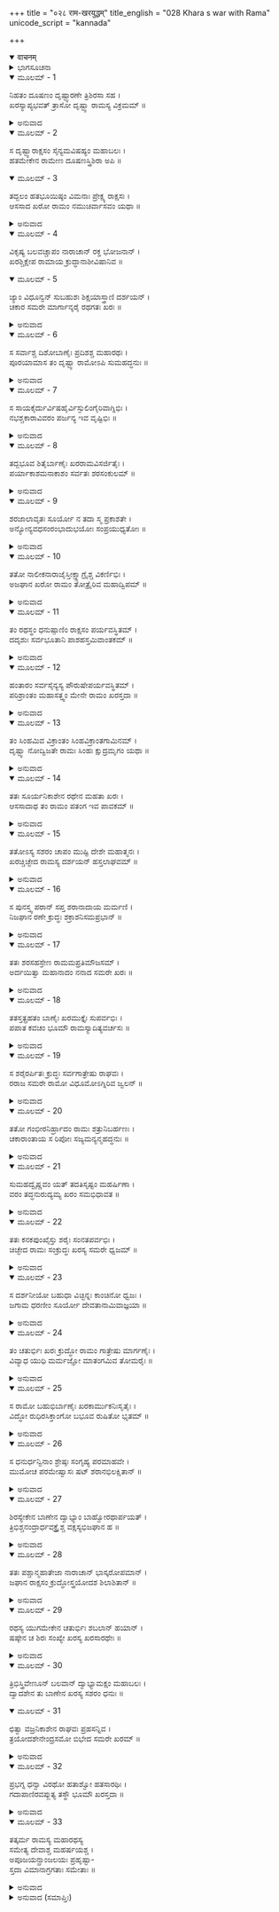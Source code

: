 +++
title = "०२८ राम-खरयुद्धम्"
title_english = "028 Khara s war with Rama"
unicode_script = "kannada"

+++
<details open><summary>वाचनम्</summary>

<div class="audioEmbed"  caption="श्रीराम-हरिसीताराममूर्ति-घनपाठिभ्यां वचनम्" src="https://archive.org/download/Ramayana-recitation-Sriram-harisItArAmamUrti-Ghanapaati-v2/Kanda_3/Kanda_3_ARK-028-Rama_Khara_Yuddham.mp3"></div>
</details>



<details><summary>ಭಾಗಸೂಚನಾ</summary>

ಖರನೊಡನೆ ಶ್ರೀರಾಮನ ಘೋರ ಯುದ್ಧ
</details>

<details open><summary>ಮೂಲಮ್ - 1</summary>

ನಿಹತಂ ದೂಷಣಂ ದೃಷ್ಟ್ವಾರಣೇ ತ್ರಿಶಿರಸಾ ಸಹ ।  
ಖರಸ್ಯಾಪ್ಯಭವತ್ ತ್ರಾಸೋ ದೃಷ್ಟ್ವಾ ರಾಮಸ್ಯ ವಿಕ್ರಮಮ್ ॥
</details>

<details><summary>ಅನುವಾದ</summary>

ತ್ರಿಶಿರಾ ಸಹಿತ ದೂಷಣನು ಯುದ್ಧರಂಗದಲ್ಲಿ ಸತ್ತುಹೋಗಿರುವುದನ್ನು ನೋಡಿ ಖರನಿಗೂ ಶ್ರೀರಾಮನ ಪರಾಕ್ರಮ ವನ್ನು ನೋಡಿ ಬಹಳ ಭಯವಾಯಿತು.॥1॥
</details>

<details open><summary>ಮೂಲಮ್ - 2</summary>

ಸ ದೃಷ್ಟ್ವಾರಾಕ್ಷಸಂ ಸೈನ್ಯಮವಿಷಹ್ಯಂ ಮಹಾಬಲಃ ।  
ಹತಮೇಕೇನ ರಾಮೇಣ ದೂಷಣಸ್ತ್ರಿಶಿರಾ ಅಪಿ ॥
</details>

<details open><summary>ಮೂಲಮ್ - 3</summary>

ತದ್ಬಲಂ ಹತಭೂಯಿಷ್ಠಂ ವಿಮನಾಃ ಪ್ರೇಕ್ಷ್ಯ ರಾಕ್ಷಸಃ ।  
ಆಸಸಾದ ಖರೋ ರಾಮಂ ನಮುಚಿರ್ವಾಸವಂ ಯಥಾ ॥
</details>

<details><summary>ಅನುವಾದ</summary>

ಒಬ್ಬಂಟಿಗನಾದ ಶ್ರೀರಾಮನು ಮಹಾಬಲಶಾಲಿ, ಅಸಹ್ಯ ರಾಕ್ಷಸ ಸೈನ್ಯವನ್ನು ವಧಿಸಿಬಿಟ್ಟನು. ದೂಷಣ ಮತ್ತು ತ್ರಿಶಿರಾರನ್ನು ಕೊಂದು, ನನ್ನ ಸೈನ್ಯದ ಹದಿನಾಲ್ಕು ಸಾವಿರ ಪ್ರಮುಖ ವೀರರನ್ನೂ ಕಾಲವಶರಾಗಿಸಿದನು. ಇದೆಲ್ಲವನ್ನು ನೋಡಿ, ಯೋಚಿಸಿ ರಾಕ್ಷಸ ಖರನು ಬೇಸರಗೊಂಡನು. ಅವನು ನಮೂಚಿಯು ಇಂದ್ರನ ಮೇಲೆ ಆಕ್ರಮಣ ಮಾಡಿದಂತೆ ಶ್ರೀರಾಮನ ಮೇಲೆ ಆಕ್ರಮಣಮಾಡಿದನು.॥2-3॥
</details>

<details open><summary>ಮೂಲಮ್ - 4</summary>

ವಿಕೃಷ್ಯ ಬಲವಚ್ಚಾಪಂ ನಾರಾಚಾನ್ ರಕ್ತ ಭೋಜನಾನ್ ।  
ಖರಶ್ಚಿಕ್ಷೇಪ ರಾಮಾಯ ಕ್ರುದ್ಧಾನಾಶೀವಿಷಾನಿವ ॥
</details>

<details open><summary>ಮೂಲಮ್ - 5</summary>

ಜ್ಯಾಂ ವಿಧೂನ್ವನ್ ಸುಬಹುಶಃ ಶಿಕ್ಷಯಾಸ್ತ್ರಾಣಿ ದರ್ಶಯನ್ ।  
ಚಕಾರ ಸಮರೇ ಮಾರ್ಗಾನ್ಶರೈ ರಥಗತಃ ಖರಃ ॥
</details>

<details><summary>ಅನುವಾದ</summary>

ಖರನು ಪ್ರಬಲವಾದ ಧನುಸ್ಸನ್ನು ಸೆಳೆದು ಶ್ರೀರಾಮನ ಮೇಲೆ ರಕ್ತ ಕುಡಿಯುವಂತಹ ಅನೇಕ ಬಾಣಗಳನ್ನು ಪ್ರಯೋಗಿಸಿದನು. ಆ ಎಲ್ಲ ಬಾಣಗಳು ರೋಷಗೊಂಡ ವಿಷಧರ ಸರ್ಪಗಳಂತೆ ನಾನಾ ಪ್ರಕಾರದ ಅಸ್ತ್ರಗಳನ್ನು ಪ್ರದರ್ಶಿಸುತ್ತಾ, ರಣರಂಗದಲ್ಲಿ ಯುದ್ಧದ ಅನೇಕ ವರಸೆಗಳನ್ನು ತೋರುತ್ತಾ ವಿಚರಿಸಿದನು.॥4-5॥
</details>

<details open><summary>ಮೂಲಮ್ - 6</summary>

ಸ ಸರ್ವಾಶ್ಚ ದಿಶೋಬಾಣೈಃ ಪ್ರದಿಶಶ್ಚ ಮಹಾರಥಃ ।  
ಪೂರಯಾಮಾಸ ತಂ ದೃಷ್ಟ್ವಾ ರಾಮೋಽಪಿ ಸುಮಹದ್ಧನುಃ ॥
</details>

<details><summary>ಅನುವಾದ</summary>

ಆ ಮಹಾರಥಿ ವೀರನು ತನ್ನ ಬಾಣಗಳಿಂದ ಎಲ್ಲ ದಿಕ್ಕುಗಳನ್ನು ಮುಚ್ಚಿಬಿಟ್ಟನು. ಇದನ್ನು ನೋಡಿದ ಶ್ರೀರಾಮನು ತನ್ನ ವಿಶಾಲ ಧನುಸ್ಸನ್ನೆತ್ತಿಕೊಂಡು ಸಮಸ್ತ ದಿಕ್ಕುಗಳನ್ನು ತನ್ನ ಬಾಣಗಳಿಂದ ಆವರಿಸಿಬಿಟ್ಟನು.॥6॥
</details>

<details open><summary>ಮೂಲಮ್ - 7</summary>

ಸ ಸಾಯಕೈರ್ದುರ್ವಿಷಹೈರ್ವಿಸ್ಫುಲಿಂಗೈರಿವಾಗ್ನಿಭಿಃ ।  
ನಭಶ್ಚಕಾರಾವಿವರಂ ಪರ್ಜನ್ಯ ಇವ ವೃಷ್ಟಿಭಿಃ ॥
</details>

<details><summary>ಅನುವಾದ</summary>

ಮೇಘಗಳು ಜಲವರ್ಷಣದಿಂದ ಆಕಾಶವನ್ನು ಮುಚ್ಚಿಬಿಡುವಂತೆ ಶ್ರೀರಘುನಾಥನು ಬೆಂಕಿಯ ಕಿಡಿಗಳಂತೆ ದುಃಸಹ ಸಾಯಕಗಳ ಮಳೆಗರೆಯುತ್ತಾ ಆಕಾಶವನ್ನು ನಿಬಿಡವಾಗಿ ತುಂಬಿ ಬಿಟ್ಟನು.॥7॥
</details>

<details open><summary>ಮೂಲಮ್ - 8</summary>

ತದ್ಬಭೂವ ಶಿತೈರ್ಬಾಣೈಃ ಖರರಾಮವಿಸರ್ಜಿತೈಃ ।  
ಪರ್ಯಾಕಾಶಮನಾಕಾಶಂ ಸರ್ವತಃ ಶರಸಂಕುಲಮ್ ॥
</details>

<details><summary>ಅನುವಾದ</summary>

ಖರ ಮತ್ತು ಶ್ರೀರಾಮನು ಬಿಟ್ಟ ಬಾಣಗಳಿಂದ ವ್ಯಾಪ್ತವಾಗಿ ಎಲ್ಲೆಡೆ ಹರಡಿದ ಆಕಾಶವು ಅಂಬುಗಳು ತುಂಬಿದ್ದರಿಂದ ಸ್ವಲ್ಪವೂ ಇಂಬಿಲ್ಲದಂತಾಯಿತು.॥8॥
</details>

<details open><summary>ಮೂಲಮ್ - 9</summary>

ಶರಜಾಲಾವೃತಃ ಸೂರ್ಯೋ ನ ತದಾ ಸ್ಮ ಪ್ರಕಾಶತೇ ।  
ಅನ್ಯೋನ್ಯವಧಸಂರಂಭಾದುಭಯೋಃ ಸಂಪ್ರಯುಧ್ಯತೋಃ ॥
</details>

<details><summary>ಅನುವಾದ</summary>

ಒಬ್ಬರು ಮತ್ತೊಬ್ಬರನ್ನು ಕೊಲ್ಲುವುದಕ್ಕಾಗಿ ರೋಷದಿಂದ ಕಾದಾಡುತ್ತಿದ್ದ ಅವರಿಬ್ಬರ ಬಾಣಜಾಲದಿಂದ ಮುಚ್ಚಿಹೋಗಿ ಸೂರ್ಯನು ಪ್ರಕಾಶಿಸುತ್ತಿರಲಿಲ್ಲ.॥9॥
</details>

<details open><summary>ಮೂಲಮ್ - 10</summary>

ತತೋ ನಾಲೀಕನಾರಾಜೈಸ್ತೀಕ್ಷ್ಣಾಗ್ರೈಶ್ಚ ವಿಕರ್ಣಿಭಿಃ ।  
ಅಜಘಾನ ಖರೋ ರಾಮಂ ತೋತ್ರೈರಿವ ಮಹಾದ್ವಿಪಮ್ ॥
</details>

<details><summary>ಅನುವಾದ</summary>

ಅನಂತರ ಖರನು ರಣಭೂಮಿಯಲ್ಲಿ ಶ್ರೀರಾಮನ ಮೇಲೆ ಯಾವುದಾದರೂ ಮಹಾಗಜವನ್ನು ಅಂಕುಶದಿಂದ ತಿವಿಯುವಂತೆ ನಾಲೀಕ, ನಾರಾಚ, ತೀಕ್ಷ್ಣವಾದ ತುದಿಗಳುಳ್ಳ ವಿಕೀರ್ಣವೆಂಬ ಬಾಣ ಗಳಿಂದ ಪ್ರಹರಿಸಿದನು.॥10॥
</details>

<details open><summary>ಮೂಲಮ್ - 11</summary>

ತಂ ರಥಸ್ಥಂ ಧನುಷ್ಪಾಣಿಂ ರಾಕ್ಷಸಂ ಪರ್ಯವಸ್ಥಿತಮ್ ।  
ದದೃಶುಃ  ಸರ್ವಭೂತಾನಿ  ಪಾಶಹಸ್ತಮಿವಾಂತಕಮ್ ॥
</details>

<details><summary>ಅನುವಾದ</summary>

ಕೈಯಲ್ಲಿ ಧನುಸ್ಸನ್ನೆತ್ತಿಕೊಂಡು ರಥದಲ್ಲಿ ಸ್ಥಿರವಾಗಿ ಕುಳಿತಿದ್ದ ರಾಕ್ಷಸಖರನನ್ನು ಪಾಶಧಾರೀ ಯಮನಂತೆ ಸಮಸ್ತ ಪ್ರಾಣಿಗಳು ನೋಡಿದರು.॥11॥
</details>

<details open><summary>ಮೂಲಮ್ - 12</summary>

ಹಂತಾರಂ ಸರ್ವಸೈನ್ಯಸ್ಯ ಪೌರುಷೇಪರ್ಯವಸ್ಥಿತಮ್ ।  
ಪರಿಶ್ರಾಂತಂ ಮಹಾಸತ್ತ್ವಂ ಮೇನೇ ರಾಮಂ ಖರಸ್ತದಾ ॥
</details>

<details><summary>ಅನುವಾದ</summary>

ಆಗ ಸಮಸ್ತ ಸೈನ್ಯವನ್ನು ವಧಿಸುವ ಹಾಗೂ ಪುರುಷಾರ್ಥದಲ್ಲಿ ಸ್ಥಿರನಾದ ಮಹಾನ್ ಬಲಶಾಲಿ ಶ್ರೀರಾಮನನ್ನು ಬಳಲಿದವನಂತೆ ಖರನು ನೋಡಿದನು.॥12॥
</details>

<details open><summary>ಮೂಲಮ್ - 13</summary>

ತಂ ಸಿಂಹಮಿವ ವಿಕ್ರಾಂತಂ ಸಿಂಹವಿಕ್ರಾಂತಗಾಮಿನಮ್ ।  
ದೃಷ್ಟ್ವಾ ನೋದ್ವಿಜತೇ ರಾಮಃ ಸಿಂಹಃ ಕ್ಷುದ್ರಮೃಗಂ ಯಥಾ ॥
</details>

<details><summary>ಅನುವಾದ</summary>

ಅವನು ಸಿಂಹದಂತೆ ನಡೆಯುಳ್ಳ, ಸಿಂಹದಂತೆ ಪರಾಕ್ರಮವನ್ನು ಪ್ರಕಟಿಸುತ್ತಿದ್ದರೂ ಆ ಖರನನ್ನು ನೋಡಿ ಸಣ್ಣದಾದ ಜಿಂಕೆಯನ್ನು ನೋಡಿದ ಸಿಂಹವು ಭಯಗೊಳ್ಳದಂತೆ ಶ್ರೀರಾಮನು ಯಾವರೀತಿಯಿಂದಲೂ ಉದ್ವಿಗ್ನನಾಗಲಿಲ್ಲ.॥13॥
</details>

<details open><summary>ಮೂಲಮ್ - 14</summary>

ತತಃ ಸೂರ್ಯನಿಕಾಶೇನ ರಥೇನ ಮಹತಾ ಖರಃ ।  
ಆಸಸಾದಾಥ ತಂ ರಾಮಂ ಪತಂಗ ಇವ ಪಾವಕಮ್ ॥
</details>

<details><summary>ಅನುವಾದ</summary>

ಅನಂತರ ಪತಂಗವು ಬೆಂಕಿಯ ಬಳಿಗೆ ಹೋಗುವಂತೆ ಖರನು ತನ್ನ ಸೂರ್ಯತುಲ್ಯ ತೇಜಸ್ವಿ ವಿಶಾಲ ರಥದಿಂದ ಶ್ರೀರಾಮನ ಬಳಿಗೆ ಬಂದನು.॥14॥
</details>

<details open><summary>ಮೂಲಮ್ - 15</summary>

ತತೋಽಸ್ಯ ಸಶರಂ ಚಾಪಂ ಮುಷ್ಟಿ ದೇಶೇ ಮಹಾತ್ಮನಃ ।  
ಖರಚ್ಚಿಚ್ಛೇದ ರಾಮಸ್ಯ ದರ್ಶಯನ್ ಹಸ್ತಲಾಘವಮ್ ॥
</details>

<details><summary>ಅನುವಾದ</summary>

ಅಲ್ಲಿಗೆ ಹೋಗಿ ಆ ರಾಕ್ಷಸ ಖರನು ತನ್ನ ಕೈಚಳಕವನ್ನು ತೋರುತ್ತಾ ಮಹಾತ್ಮಾ ಶ್ರೀರಾಮನ ಧನುಸ್ಸಿನ ನಡುಭಾಗವನ್ನು ಕತ್ತರಿಸಿ ಬಿಟ್ಟನು.॥15॥
</details>

<details open><summary>ಮೂಲಮ್ - 16</summary>

ಸ ಪುನಸ್ತ್ವ ಪರಾನ್ ಸಪ್ತ ಶರಾನಾದಾಯ ಮರ್ಮಣಿ ।  
ನಿಜಘಾನ ರಣೇ ಕ್ರುದ್ಧಃ ಶಕ್ರಾಶನಿಸಮಪ್ರಭಾನ್ ॥
</details>

<details><summary>ಅನುವಾದ</summary>

ಮತ್ತೆ ಇಂದ್ರನ ವಜ್ರದಂತೆ ಪ್ರಕಾಶಿಸುತ್ತಿರುವ ಏಳು ಬಾಣಗಳನ್ನು ಎತ್ತಿಕೊಂಡು ಖರನು ರಣಭೂಮಿಯಲ್ಲಿ ಕುಪಿತನಾಗಿ ಶ್ರೀರಾಮನ ಮರ್ಮಸ್ಥಾನಕ್ಕೆ ಪ್ರಯೋಗಿಸಿದನು.॥16॥
</details>

<details open><summary>ಮೂಲಮ್ - 17</summary>

ತತಃ ಶರಸಹಸ್ರೇಣ ರಾಮಮಪ್ರತಿಮೌಜಸಮ್ ।  
ಅರ್ದಯಿತ್ವಾ ಮಹಾನಾದಂ ನನಾದ ಸಮರೇ ಖರಃ ॥
</details>

<details><summary>ಅನುವಾದ</summary>

ಅನಂತರ ಅಪ್ರತಿಮ ಬಲಶಾಲೀ ಶ್ರೀರಾಮನನ್ನು ಸಾವಿರಾರು ಬಾಣಗಳಿಂದ ನೋಯಿಸಿದ ನಿಶಾಚರ ಖರನು ಸಮರ ಭೂಮಿಯಲ್ಲಿ ಜೋರಾಗಿ ಗರ್ಜಿಸತೊಡಗಿದನು.॥17॥
</details>

<details open><summary>ಮೂಲಮ್ - 18</summary>

ತತಸ್ತತ್ಪ್ರಹತಂ ಬಾಣೈಃ ಖರಮುಕ್ತೈಃ ಸುಪರ್ವಭಿಃ ।  
ಪಪಾತ ಕವಚಂ ಭೂಮೌ ರಾಮಸ್ಯಾದಿತ್ಯವರ್ಚಸಃ ॥
</details>

<details><summary>ಅನುವಾದ</summary>

ಖರನು ಬಿಟ್ಟ ಉತ್ತಮ ಗಂಟುಗಳಿದ್ದ ಬಾಣಗಳಿಂದಾಗಿ ಶ್ರೀರಾಮನ ಸೂರ್ಯತುಲ್ಯ ತೇಜಸ್ವೀ ಕವಚವು ತುಂಡಾಗಿ ನೆಲಕ್ಕೆ ಬಿದ್ದುಹೋಯಿತು.॥18॥
</details>

<details open><summary>ಮೂಲಮ್ - 19</summary>

ಸ ಶರೈರರ್ಪಿತಃ  ಕ್ರುದ್ಧಃ ಸರ್ವಗಾತ್ರೇಷು ರಾಘವಃ ।  
ರರಾಜ ಸಮರೇ ರಾಮೋ ವಿಧೂಮೋಽಗ್ನಿರಿವ ಜ್ವಲನ್ ॥
</details>

<details><summary>ಅನುವಾದ</summary>

ಅವನ ಸರ್ವಾಂಗದಲ್ಲಿ ಖರನ ಬಾಣಗಳು ನೆಟ್ಟಿದ್ದವು. ಆಗ ಕುಪಿತನಾಗಿ ರಣರಂಗದಲ್ಲಿ ನಿಂತಿದ್ದ ಶ್ರೀರಘುನಾಥನು ಹೊಗೆಯಿಲ್ಲದೆ ಉರಿಯುವ ಬೆಂಕಿಯಂತೆ ಶೋಭಿಸುತ್ತಿದ್ದನು.॥19॥
</details>

<details open><summary>ಮೂಲಮ್ - 20</summary>

ತತೋ ಗಂಭೀರನಿರ್ಹ್ರಾದಂ ರಾಮಃ ಶತ್ರುನಿಬರ್ಹಣಃ ।  
ಚಕಾರಾಂತಾಯ ಸ ರಿಪೋಃ ಸಜ್ಯಮನ್ಯನ್ಮಹದ್ಧನುಃ ॥
</details>

<details><summary>ಅನುವಾದ</summary>

ಆಗ ಶತ್ರುನಾಶಕ ಭಗವಾನ್ ಶ್ರೀರಾಮನು ತನ್ನ ವಿಪಕ್ಷಿಯನ್ನು ನಾಶಗೊಳಿಸಲು ಮತ್ತೊಂದು ವಿಶಾಲ ಧನುಸ್ಸಿಗೆ ಹೆದೆಯೇರಿಸಿದನು. ಅದರ ಧ್ವನಿಯು ಬಹಳ ಗಂಭೀರವಾಗಿತ್ತು.॥20॥
</details>

<details open><summary>ಮೂಲಮ್ - 21</summary>

ಸುಮಹದ್ವೈಷ್ಣವಂ ಯತ್ ತದತಿಸೃಷ್ಟಂ ಮಹರ್ಷಿಣಾ ।  
ವರಂ ತದ್ಧನುರುದ್ಯಮ್ಯ ಖರಂ ಸಮಭಿಧಾವತ ॥
</details>

<details><summary>ಅನುವಾದ</summary>

ಮಹರ್ಷಿ ಅಗಸ್ತ್ಯರು ಕೊಟ್ಟಿದ್ದ ಮಹೋತ್ತಮ ವೈಷ್ಣವ ಧನುಸ್ಸನ್ನೆತ್ತಿಕೊಂಡು ಅವನು ಖರನನ್ನು ಎದುರಿಸಲು ಹೋದನು.॥21॥
</details>

<details open><summary>ಮೂಲಮ್ - 22</summary>

ತತಃ ಕನಕಪುಂಖೈಸ್ತು ಶರೈಃ ಸಂನತಪರ್ವಭಿಃ ।  
ಚಿಚ್ಛೇದ ರಾಮಃ ಸಂಕ್ರುದ್ಧಃ ಖರಸ್ಯ ಸಮರೇ ಧ್ವಜಮ್ ॥
</details>

<details><summary>ಅನುವಾದ</summary>

ಆಗ ಅತ್ಯಂತ ಕ್ರೋಧಗೊಂಡು ಶ್ರೀರಾಮನು ಚಿನ್ನದ ಗರಿಗಳಿದ್ದ ಬಾಗಿದ ಗಂಟುಗಳಿದ್ದ ಬಾಣಗಳ ಮೂಲಕ ಸಮರಾಂಗಣದಲ್ಲಿ ಖರನ ಧ್ವಜವನ್ನು ತುಂಡರಿಸಿಬಿಟ್ಟನು.॥22॥
</details>

<details open><summary>ಮೂಲಮ್ - 23</summary>

ಸ ದರ್ಶನೀಯೋ ಬಹುಧಾ ವಿಚ್ಛಿನ್ನಃ ಕಾಂಚಿನೋ ಧ್ವಜಃ ।  
ಜಗಾಮ ಧರಣೀಂ ಸೂರ್ಯೋ ದೇವತಾನಾಮಿವಾಜ್ಞಯಾ ॥
</details>

<details><summary>ಅನುವಾದ</summary>

ಆ ದರ್ಶನೀಯ ಸುವರ್ಣಮಯ ಧ್ವಜವು ದೇವತೆಗಳ ಆಜ್ಞೆಯಂತೆ ಸೂರ್ಯನು ಧರೆಗೆ ಇಳಿದುಬಂದಂತೆ, ಅನೇಕ ತುಂಡು-ತುಂಡುಗಳಾಗಿ ನೆಲಕ್ಕೆ ಬಿದ್ದುಹೋಯಿತು.॥23॥
</details>

<details open><summary>ಮೂಲಮ್ - 24</summary>

ತಂ ಚತುರ್ಭಿಃ ಖರಃ ಕ್ರುದ್ಧೋ ರಾಮಂ ಗಾತ್ರೇಷು ಮಾರ್ಗಣೈಃ ।  
ವಿವ್ಯಾಧ ಯುಧಿ ಮರ್ಮಜ್ಞೋ ಮಾತಂಗಮಿವ ತೋಮರೈಃ ॥
</details>

<details><summary>ಅನುವಾದ</summary>

ಕ್ರೋಧತುಂಬಿದ ಖರನಿಗೆ ಮರ್ಮಸ್ಥಾನಗಳ ಜ್ಞಾನವಿತ್ತು. ಮಾವುತನು ಗಜರಾಜನನ್ನು ತೊಮರದಿಂದ ಪ್ರಹರಿಸುವಂತೆ ಅವನು ಶ್ರೀರಾಮನ ಶರೀರಕ್ಕೆ ವಿಶೇಷವಾಗಿ ಎದೆಗೆ ನಾಲ್ಕು ಬಾಣಗಳನ್ನು ಹೊಡೆದನು.॥24॥
</details>

<details open><summary>ಮೂಲಮ್ - 25</summary>

ಸ ರಾಮೋ ಬಹುಭಿರ್ಬಾಣೈಃ ಖರಕಾರ್ಮುಕನಿಃಸೃತೈಃ ।  
ವಿದ್ಧೋ ರುಧಿರಸಿಕ್ತಾಂಗೋ ಬಭೂವ ರುಷಿತೋ ಭೃತಮ್ ॥
</details>

<details><summary>ಅನುವಾದ</summary>

ಖರನ ಧನುಸ್ಸಿನಿಂದ ಚಿಮ್ಮಿದ ಅಸಂಖ್ಯಬಾಣಗಳಿಂದ ಗಾಯಗೊಂಡ ಶ್ರೀರಾಮನ ಶರೀರವೆಲ್ಲ ರಕ್ತಸಿಕ್ತವಾಯಿತು. ಇದರಿಂದ ಅವನಿಗೆ ಭಾರೀ ರೋಷ ಉಂಟಾಯಿತು.॥25॥
</details>

<details open><summary>ಮೂಲಮ್ - 26</summary>

ಸ ಧನುರ್ಧನ್ವಿನಾಂ ಶ್ರೇಷ್ಠಃ ಸಂಗೃಹ್ಯ ಪರಮಾಹವೇ ।  
ಮುಮೋಚ ಪರಮೇಷ್ವಾಸಃ ಷಟ್ ಶರಾನಭಿಲಕ್ಷಿತಾನ್ ॥
</details>

<details><summary>ಅನುವಾದ</summary>

ಧನುರ್ಧರಲ್ಲಿ ಶ್ರೇಷ್ಠನಾದ ಶ್ರೀರಾಮನು ಯುದ್ಧರಂಗದಲ್ಲಿ ಹಿಂದೆ ಹೇಳಿದ ಶ್ರೇಷ್ಠ ಧನುಸ್ಸನ್ನೆತ್ತಿಕೊಂಡು ಸರಿಯಾದ ಗುರಿಯನ್ನಿಟ್ಟು ಖರನಿಗೆ ಆರು ಬಾಣಗಳನ್ನು ಪ್ರಯೋಗಿಸಿದನು.॥26॥
</details>

<details open><summary>ಮೂಲಮ್ - 27</summary>

ಶಿರಸ್ಯೇಕೇನ ಬಾಣೇನ ದ್ವಾಭ್ಯಾಂ ಬಾಹ್ವೋರಥಾರ್ಪಯತ್ ।  
ತ್ರಿಭಿಶ್ಚನಂದ್ರಾರ್ಧವಕ್ತ್ರೈಶ್ಚ ವಕ್ಷಸ್ಯಭಿಜಘಾನ ಹ ॥
</details>

<details><summary>ಅನುವಾದ</summary>

ಅವನು ಒಂದು ಬಾಣವನ್ನು ಅವನ ತಲೆಗೆ, ಎರಡರಿಂದ ಭುಜಗಳಿಗೆ, ಮೂರು ಅರ್ಧಚಂದ್ರಾಕಾರ ಬಾಣಗಳಿಂದ ಎದೆಗೆ ಆಳವಾಗಿ ಏಟನ್ನು ಮಾಡಿದನು.॥27॥
</details>

<details open><summary>ಮೂಲಮ್ - 28</summary>

ತತಃ ಪಶ್ಚಾನ್ಮಹಾತೇಜಾ ನಾರಾಚಾನ್ ಭಾಸ್ಕರೋಪಮಾನ್ ।  
ಜಘಾನ ರಾಕ್ಷಸಂ ಕ್ರುದ್ಧೋಸ್ತ್ರಯೋದಶ ಶಿಲಾಶಿತಾನ್ ॥
</details>

<details><summary>ಅನುವಾದ</summary>

ಅನಂತರ ಮಹಾತೇಜಸ್ವೀ ಶ್ರೀರಾಮಚಂದ್ರನು ಕುಪಿತನಾಗಿ ಆ ರಾಕ್ಷಸನಿಗೆ ಹರಿತಗೊಳಿಸಿದ, ಸೂರ್ಯನಂತೆ ಹೊಳೆಯುವ ಹದಿಮೂರು ಬಾಣಗಳನ್ನು ಹೊಡೆದನು.॥28॥
</details>

<details open><summary>ಮೂಲಮ್ - 29</summary>

ರಥಸ್ಯ ಯುಗಮೇಕೇನ ಚತುರ್ಭಿಃ ಶಬಲಾನ್ ಹಯಾನ್ ।  
ಷಷ್ಠೇನ ಚ ಶಿರಃ ಸಂಖ್ಯೇ ಖರಸ್ಯ ಖರಸಾರಥೇಃ ॥
</details>

<details><summary>ಅನುವಾದ</summary>

ಒಂದು ಬಾಣದಿಂದ ಅವನ ರಥದ ನೊಗವನ್ನು ತುಂಡರಿಸಿ, ನಾಲ್ಕು ಬಾಣಗಳಿಂದ ನಾಲ್ಕು ಕುದುರೆಗಳನ್ನು ಕೊಂದುಹಾಕಿ, ಆರನೆಯ ಬಾಣದಿಂದ ಖರನ ಸಾರಥಿಯ ತಲೆಯನ್ನು ಕತ್ತರಿಸಿಬಿಟ್ಟನು.॥29॥
</details>

<details open><summary>ಮೂಲಮ್ - 30</summary>

ತ್ರಿಭಿಸ್ತ್ರಿವೇಣೂನ್  ಬಲವಾನ್ ದ್ವಾಭ್ಯಾಮಕ್ಷಂ ಮಹಾಬಲಃ ।  
ದ್ವಾದಶೇನ ತು ಬಾಣೇನ ಖರಸ್ಯ ಸಶರಂ ಧನುಃ ॥
</details>

<details open><summary>ಮೂಲಮ್ - 31</summary>

ಛಿತ್ವಾ ವಜ್ರನಿಕಾಶೇನ ರಾಘವಃ ಪ್ರಹಸನ್ನಿವ ।  
ತ್ರಯೋದಶೇನೇಂದ್ರಸಮೋ ಬಿಭೇದ ಸಮರೇ ಖರಮ್ ॥
</details>

<details><summary>ಅನುವಾದ</summary>

ಮೂರು ಬಾಣಗಳಿಂದ ನೊಗಕ್ಕೆ ಆಧಾರವಾದ ದಂಡವನ್ನೂ, ಮತ್ತೆರಡು ಬಾಣಗಳಿಂದ ಚಕ್ರಗಳ ಅಚ್ಚು ಮರವನ್ನೂ, ಹನ್ನೆರಡನೆಯ ಬಾಣದಿಂದ ಖರನ ಶರಸಹಿತ ಧನುಸ್ಸನ್ನು ಕತ್ತರಿಸಿ ಇಂದ್ರನಂತೆ ತೇಜಸ್ವೀ ಶ್ರೀರಾಮನು ನಗು-ನಗುತ್ತಾ ಹದಿಮೂರನೆಯ ಬಾಣದಿಂದ ಸಮರಾಂಗಣದಲ್ಲಿ ಖರನನ್ನು ಘಾಸಿಗೊಳಿಸಿದನು.॥30-31॥
</details>

<details open><summary>ಮೂಲಮ್ - 32</summary>

ಪ್ರಭಗ್ನ ಧನ್ವಾ ವಿರಥೋ ಹತಾಶ್ವೋ ಹತಸಾರಥಿಃ ।  
ಗದಾಪಾಣಿರವಪ್ಲುತ್ಯ ತಸ್ಥೌ ಭೂಮೌ ಖರಸ್ತದಾ ॥
</details>

<details><summary>ಅನುವಾದ</summary>

ಧನುಸ್ಸು ತುಂಡಾಗಿ, ರಥವು ಮುರಿದು, ಕುದುರೆಗಳು ಸತ್ತುಹೋಗಿ, ಸಾರಥಿಯೂ ಮಡಿದಾಗ ಖರನು ಕೈಯಲ್ಲಿ ಭಾರೀ ಗದೆಯನ್ನೆತ್ತಿಕೊಂಡು ರಥದಿಂದ ಹಾರಿ ಭೂಮಿಯ ಮೇಲೆ ನಿಂತುಕೊಂಡನು.॥32॥
</details>

<details open><summary>ಮೂಲಮ್ - 33</summary>

ತತ್ಕರ್ಮ ರಾಮಸ್ಯ ಮಹಾರಥಸ್ಯ  
ಸಮೇತ್ಯ ದೇವಾಶ್ಚ ಮಹರ್ಷಯಶ್ಚ ।  
ಅಪೂಜಯನ್ಪ್ರಾಂಜಲಯಃ ಪ್ರಹೃಷ್ಟಾ-  
ಸ್ತದಾ ವಿಮಾನಾಗ್ರಗತಾಃ ಸಮೇತಾಃ ॥
</details>

<details><summary>ಅನುವಾದ</summary>

ಆ ಸಮಯದಲ್ಲಿ ವಿಮಾನದಲ್ಲಿ ಕುಳಿತಿರುವ ದೇವತೆಗಳು ಮತ್ತು ಮಹರ್ಷಿಗಳು ಹರ್ಷೋಲ್ಲಾಸದಿಂದ ಪರಸ್ಪರ ಸೇರಿ ಕೈಗಳನ್ನು ಮುಗಿದು ಮಹಾರಥಿ ಶ್ರೀರಾಮನ ಆ ಕರ್ಮವನ್ನು ಭೂರಿ-ಭೂರಿ ಪ್ರಶಂಸಿಸಿದರು.॥33॥
</details>

<details><summary>ಅನುವಾದ (ಸಮಾಪ್ತಿಃ)</summary>

ಶ್ರೀ ವಾಲ್ಮೀಕಿ ವಿರಚಿತ ಆರ್ಷರಾಮಾಯಣ ಆದಿಕಾವ್ಯದ ಅರಣ್ಯಕಾಂಡದಲ್ಲಿ ಇಪ್ಪತ್ತೆಂಟನೆಯ ಸರ್ಗ ಸಂಪೂರ್ಣವಾಯಿತು. ॥28॥
</details>
